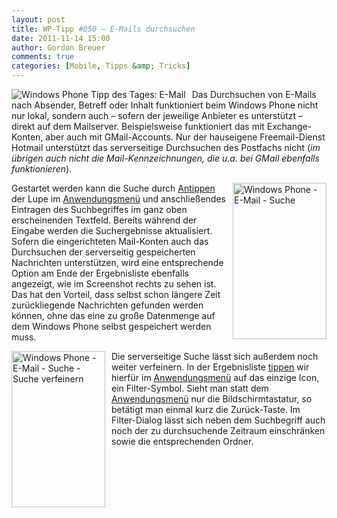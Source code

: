 ```yaml
---
layout: post
title: WP-Tipp #050 – E-Mails durchsuchen
date: 2011-11-14 15:00
author: Gordon Breuer
comments: true
categories: [Mobile, Tipps &amp; Tricks]
---
```

<p><img style="margin: 0px 10px 0px 0px; display: inline; float: left" title="" alt="Windows Phone Tipp des Tages: E-Mail" align="left" src="http://anheledirwp.blob.core.windows.net/wordpress/2011/11/mail.png" /></p>  <p>Das Durchsuchen von E-Mails nach Absender, Betreff oder Inhalt funktioniert beim Windows Phone nicht nur lokal, sondern auch – sofern der jeweilige Anbieter es unterstützt – direkt auf dem Mailserver. Beispielsweise funktioniert das mit Exchange-Konten, aber auch mit GMail-Accounts. Nur der hauseigene Freemail-Dienst Hotmail unterstützt das serverseitige Durchsuchen des Postfachs nicht (<em>im übrigen auch nicht die Mail-Kennzeichnungen, die u.a. bei GMail ebenfalls funktionieren</em>).</p>  <p><img style="margin: 0px 0px 0px 10px; display: inline; float: right" title="" alt="Windows Phone - E-Mail - Suche" align="right" src="http://anheledirwp.blob.core.windows.net/wordpress/2011/11/6344261606_1101431aab.jpg" width="150" height="250" />Gestartet werden kann die Suche durch <a href="/post/2011/09/12/WP7-Tipp-007-%E2%80%93-Standard-Gesten.aspx">Antippen</a> der Lupe im <a href="/post/2011/09/05/WP7-Tipp-002-%E2%80%93-Das-Anwendungs-und-Kontextmenu.aspx">Anwendungsmenü</a> und anschließendes Eintragen des Suchbegriffes im ganz oben erscheinenden Textfeld. Bereits während der Eingabe werden die Suchergebnisse aktualisiert. Sofern die eingerichteten Mail-Konten auch das Durchsuchen der serverseitig gespeicherten Nachrichten unterstützen, wird eine entsprechende Option am Ende der Ergebnisliste ebenfalls angezeigt, wie im Screenshot rechts zu sehen ist. Das hat den Vorteil, dass selbst schon längere Zeit zurückliegende Nachrichten gefunden werden können, ohne das eine zu große Datenmenge auf dem Windows Phone selbst gespeichert werden muss.</p>  <p><img style="margin: 0px 10px 0px 0px; display: inline; float: left" title="" alt="Windows Phone - E-Mail - Suche - Suche verfeinern" align="left" src="http://anheledirwp.blob.core.windows.net/wordpress/2011/11/6343670473_8d58d2eb03.jpg" width="150" height="250" />Die serverseitige Suche lässt sich außerdem noch weiter verfeinern. In der Ergebnisliste <a href="/post/2011/09/12/WP7-Tipp-007-%E2%80%93-Standard-Gesten.aspx">tippen</a> wir hierfür im <a href="/post/2011/09/05/WP7-Tipp-002-%E2%80%93-Das-Anwendungs-und-Kontextmenu.aspx">Anwendungsmenü</a> auf das einzige Icon, ein Filter-Symbol. Sieht man statt dem <a href="/post/2011/09/05/WP7-Tipp-002-%E2%80%93-Das-Anwendungs-und-Kontextmenu.aspx">Anwendungsmenü</a> nur die Bildschirmtastatur, so betätigt man einmal kurz die Zurück-Taste. Im Filter-Dialog lässt sich neben dem Suchbegriff auch noch der zu durchsuchende Zeitraum einschränken sowie die entsprechenden Ordner. </p>
